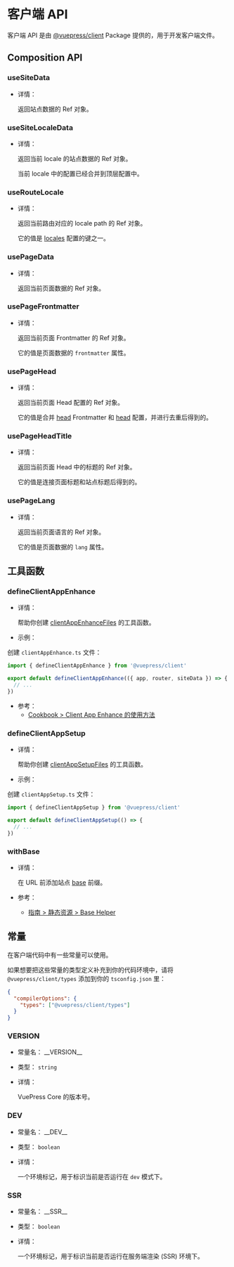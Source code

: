 # 客户端 API

<NpmBadge package="@vuepress/client" />

客户端 API 是由 [@vuepress/client](https://www.npmjs.com/package/@vuepress/client) Package 提供的，用于开发客户端文件。

## Composition API

### useSiteData

- 详情：

  返回站点数据的 Ref 对象。

### useSiteLocaleData

- 详情：

  返回当前 locale 的站点数据的 Ref 对象。

  当前 locale 中的配置已经合并到顶层配置中。

### useRouteLocale

- 详情：

  返回当前路由对应的 locale path 的 Ref 对象。

  它的值是 [locales](./config.md#locales) 配置的键之一。

### usePageData

- 详情：

  返回当前页面数据的 Ref 对象。

### usePageFrontmatter

- 详情：

  返回当前页面 Frontmatter 的 Ref 对象。

  它的值是页面数据的 `frontmatter` 属性。

### usePageHead

- 详情：

  返回当前页面 Head 配置的 Ref 对象。

  它的值是合并 [head](./frontmatter.md#head) Frontmatter 和 [head](./config.md#head) 配置，并进行去重后得到的。

### usePageHeadTitle

- 详情：

  返回当前页面 Head 中的标题的 Ref 对象。

  它的值是连接页面标题和站点标题后得到的。

### usePageLang

- 详情：

  返回当前页面语言的 Ref 对象。

  它的值是页面数据的 `lang` 属性。

## 工具函数

### defineClientAppEnhance

- 详情：

  帮助你创建 [clientAppEnhanceFiles](./plugin-api.md#clientappenhancefiles) 的工具函数。

- 示例：

创建 `clientAppEnhance.ts` 文件：

```ts
import { defineClientAppEnhance } from '@vuepress/client'

export default defineClientAppEnhance(({ app, router, siteData }) => {
  // ...
})
```

- 参考：
  - [Cookbook > Client App Enhance 的使用方法](../advanced/cookbook/usage-of-client-app-enhance.md)

### defineClientAppSetup

- 详情：

  帮助你创建 [clientAppSetupFiles](./plugin-api.md#clientappsetupfiles) 的工具函数。

- 示例：

创建 `clientAppSetup.ts` 文件：

```ts
import { defineClientAppSetup } from '@vuepress/client'

export default defineClientAppSetup(() => {
  // ...
})
```

### withBase

- 详情：

  在 URL 前添加站点 [base](./config.md#base) 前缀。

- 参考：
  - [指南 > 静态资源 > Base Helper](../guide/assets.md#base-helper)


## 常量

在客户端代码中有一些常量可以使用。

如果想要把这些常量的类型定义补充到你的代码环境中，请将 `@vuepress/client/types` 添加到你的 `tsconfig.json` 里：

```json
{
  "compilerOptions": {
    "types": ["@vuepress/client/types"]
  }
}
```

### VERSION

- 常量名： <span class="fake-code">\__<wbr>VERSION__</span>

- 类型： `string`

- 详情：

  VuePress Core 的版本号。

### DEV

- 常量名： <span class="fake-code">\__<wbr>DEV__</span>

- 类型： `boolean`

- 详情：

  一个环境标记，用于标识当前是否运行在 `dev` 模式下。

### SSR

- 常量名： <span class="fake-code">\__<wbr>SSR__</span>

- 类型： `boolean`

- 详情：

  一个环境标记，用于标识当前是否运行在服务端渲染 (SSR) 环境下。
